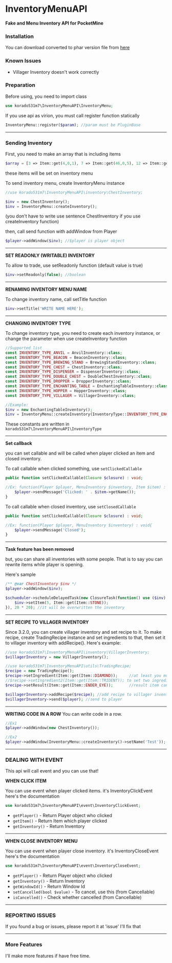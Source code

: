 # InventoryMenuAPI
**Fake and Menu Inventory API for PocketMine**


### Installation
You can download converted to phar version file from [here](https://poggit.pmmp.io/ci/korado531m7/InventoryMenuAPI/InventoryMenuAPI)


### Known Issues
* Villager Inventory doesn't work correctly


### Preparation
Before using, you need to import class
```php
use korado531m7\InventoryMenuAPI\InventoryMenu;
```

If you use api as virion, you must call register function statically
```php
InventoryMenu::register($param); //param must be PluginBase
```

___

### Sending Inventory
First, you need to make an array that is including items
```php
$array = [3 => Item::get(4,0,1), 7 => Item::get(46,0,5), 12 => Item::get(246,0,1), 14 => Item::get(276,0,1)->setCustomName('MysterySword!')];
```
these items will be set on inventory menu

To send inventory menu, create InventoryMenu instance
```php
//use korado531m7\InventoryMenuAPI\inventory\ChestInventory;

$inv = new ChestInventory();
$inv = InventoryMenu::createInventory();
```
(you don't have to write use sentence ChestInventory if you use createInventory function)

then, call send function with addWindow from Player
```php
$player->addWindow($inv); //$player is player object
```

___

**SET READONLY (WRITABLE) INVENTORY**

To allow to trade, use setReadonly function (default value is true)
```php
$inv->setReadonly(false); //boolean
```

___

**RENAMING INVENTORY MENU NAME**

To change inventory name, call setTitle function
```php
$inv->setTitle('WRITE NAME HERE');
```

___

**CHANGING INVENTORY TYPE**

To change inventory type, you need to create each inventory instance, or change the parameter when use createInventory function
```php
//Supported list
const INVENTORY_TYPE_ANVIL = AnvilInventory::class;
const INVENTORY_TYPE_BEACON = BeaconInventory::class;
const INVENTORY_TYPE_BREWING_STAND = BrewingStandInventory::class;
const INVENTORY_TYPE_CHEST = ChestInventory::class;
const INVENTORY_TYPE_DISPENSER = DispenserInventory::class;
const INVENTORY_TYPE_DOUBLE_CHEST = DoubleChestInventory::class;
const INVENTORY_TYPE_DROPPER = DropperInventory::class;
const INVENTORY_TYPE_ENCHANTING_TABLE = EnchantingTableInventory::class;
const INVENTORY_TYPE_HOPPER = HopperInventory::class;
const INVENTORY_TYPE_VILLAGER = VillagerInventory::class;
```

```php
//Example:
$inv = new EnchantingTableInventory();
$inv = InventoryMenu::createInventory(InventoryType::INVENTORY_TYPE_ENCHANTING_TABLE);
```
These constants are written in `korado531m7\InventoryMenuAPI\InventoryType`

___

**Set callback**

you can set callable and will be called when player clicked an item and closed inventory.

To call callable when clicked something, use `setClickedCallable`
```php
public function setClickedCallable(Closure $closure) : void;

//Ex: function(Player $player, MenuInventory $inventory, Item $item) : void{
    $player->sendMessage('Clicked: ' . $item->getName());
}
```

To call callable when closed inventory, use `setClosedCallable`
```php
public function setClickedCallable(Closure $closure) : void;

//Ex: function(Player $player, MenuInventory $inventory) : void{
    $player->sendMessage('Closed');
}
```


___

**Task feature has been removed**

but, you can share all inventories with some people. That is to say you can rewrite items while player is opening.

Here's sample
```php
/** @var ChestInventory $inv */
$player->addWindow($inv);

$schueduler->scheduleDelayedTask(new ClosureTask(function() use ($inv) : void{
    $inv->setItem(5, Item::get(Item::STONE));
}), 20 * 20); //it will be overwritten the inventory
```
___

**SET RECIPE TO VILLAGER INVENTORY**

Since 3.2.0, you can create villager inventory and set recipe to it.
To make recipe, create TradingRecipe instance and set ingredients to that, then set it to villager inventory with addRecipe().
Here's example:
```php
//use korado531m7\InventoryMenuAPI\inventory\VillagerInventory;
$villagerInventory = new VillagerInventory();

//use korado531m7\InventoryMenuAPI\utils\TradingRecipe;
$recipe = new TradingRecipe();
$recipe->setIngredient(Item::get(Item::DIAMOND));     //at least you must set an ingredient
//$recipe->setIngredient2(Item::get(Item::TRIDENT)); to set two ingredients, use setIngredient2() function
$recipe->setResult(Item::get(Item::ENDER_EYE));       //result item can trade from ingredient

$villagerInventory->addRecipe($recipe); //add recipe to villager inventory
$villagerInventory->send($player); //send to player
```

___

**WRITING CODE IN A ROW**
You can write code in a row.
```php
//Ex1
$player->addWindow(new ChestInventory());

//Ex2
$player->addWindow(InventoryMenu::createInventory()->setName('Test'));
```

___

### DEALING WITH EVENT
This api will call event and you can use that!

**WHEN CLICK ITEM**

You can use event when player clicked items.
it's InventoryClickEvent
here's the documentation
```php
use korado531m7\InventoryMenuAPI\event\InventoryClickEvent;
```
* `getPlayer()`          - Return Player object who clicked
* `getItem()`            - Return Item which player clicked
* `getInventory()`       - Return Inventory

___

**WHEN CLOSE INVENTORY MENU**

You can use event when player close inventory.
it's InventoryCloseEvent
here's the documentation
```php
use korado531m7\InventoryMenuAPI\event\InventoryCloseEvent;
```
* `getPlayer()`                     - Return Player object who clicked
* `getInventory()`                  - Return Inventory
* `getWindowId()`                   - Return Window Id
* `setCancelled(bool $value)`       - To cancel, use this     (from Cancellable)
* `isCancelled()`                   - Check whether cancelled (from Cancellable)

___

### REPORTING ISSUES
If you found a bug or issues, please report it at 'issue'
I'll fix that

___

### More Features
I'll make more features if have free time.
